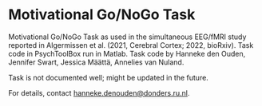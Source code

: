 # Motivational Go/NoGo Task

Motivational Go/NoGo Task as used in the simultaneous EEG/fMRI study reported in Algermissen et al. (2021, Cerebral Cortex; 2022, bioRxiv).
Task code in PsychToolBox run in Matlab.
Task code by Hanneke den Ouden, Jennifer Swart, Jessica Määttä, Annelies van Nuland.

Task is not documented well; might be updated in the future.

For details, contact hanneke.denouden@donders.ru.nl.
